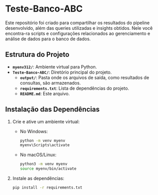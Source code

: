 # Teste-Banco-ABC
Este repositório foi criado para compartilhar os resultados do pipeline desenvolvido, além das queries utilizadas e insights obtidos. Nele você encontra-ra scripts e configurações relacionados ao gerenciamento e análise de dados para o banco de dados.


## Estrutura do Projeto

- **`myenv312/`**: Ambiente virtual para Python.
- **`Teste-Banco-ABC/`**: Diretório principal do projeto.
  - **`output/`**: Pasta onde os arquivos de saída, como resultados de consultas, são armazenados.
  - **`requirements.txt`**: Lista de dependências do projeto.
  - **`README.md`**: Este arquivo.


## Instalação das Dependências

1. Crie e ative um ambiente virtual:
   - No Windows:
     ```bash
     python -m venv myenv
     myenv\Scripts\activate
     ```
   - No macOS/Linux:
     ```bash
     python3 -m venv myenv
     source myenv/bin/activate
     ```

2. Instale as dependências:
   ```bash
   pip install -r requirements.txt

